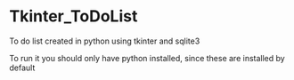 # Tkinter_ToDoList

To do list created in python using tkinter and sqlite3

To run it you should only have python installed, since these are installed by default



